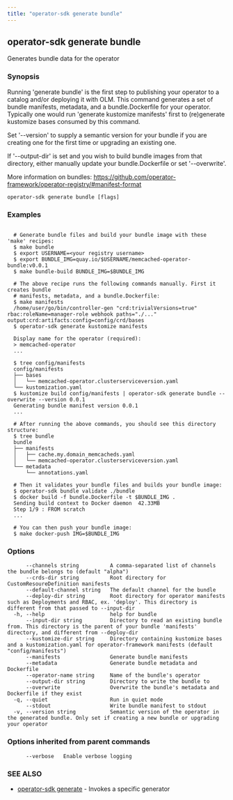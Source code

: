```yaml
---
title: "operator-sdk generate bundle"
---
```

## operator-sdk generate bundle

Generates bundle data for the operator

### Synopsis


Running 'generate bundle' is the first step to publishing your operator to a catalog and/or deploying it with OLM.
This command generates a set of bundle manifests, metadata, and a bundle.Dockerfile for your operator.
Typically one would run 'generate kustomize manifests' first to (re)generate kustomize bases consumed by this command.

Set '--version' to supply a semantic version for your bundle if you are creating one
for the first time or upgrading an existing one.

If '--output-dir' is set and you wish to build bundle images from that directory,
either manually update your bundle.Dockerfile or set '--overwrite'.

More information on bundles:
https://github.com/operator-framework/operator-registry/#manifest-format


```
operator-sdk generate bundle [flags]
```

### Examples

```

  # Generate bundle files and build your bundle image with these 'make' recipes:
  $ make bundle
  $ export USERNAME=<your registry username>
  $ export BUNDLE_IMG=quay.io/$USERNAME/memcached-operator-bundle:v0.0.1
  $ make bundle-build BUNDLE_IMG=$BUNDLE_IMG

  # The above recipe runs the following commands manually. First it creates bundle
  # manifests, metadata, and a bundle.Dockerfile:
  $ make manifests
  /home/user/go/bin/controller-gen "crd:trivialVersions=true" rbac:roleName=manager-role webhook paths="./..." output:crd:artifacts:config=config/crd/bases
  $ operator-sdk generate kustomize manifests

  Display name for the operator (required):
  > memcached-operator
  ...

  $ tree config/manifests
  config/manifests
  ├── bases
  │   └── memcached-operator.clusterserviceversion.yaml
  └── kustomization.yaml
  $ kustomize build config/manifests | operator-sdk generate bundle --overwrite --version 0.0.1
  Generating bundle manifest version 0.0.1
  ...

  # After running the above commands, you should see this directory structure:
  $ tree bundle
  bundle
  ├── manifests
  │   ├── cache.my.domain_memcacheds.yaml
  │   └── memcached-operator.clusterserviceversion.yaml
  └── metadata
      └── annotations.yaml

  # Then it validates your bundle files and builds your bundle image:
  $ operator-sdk bundle validate ./bundle
  $ docker build -f bundle.Dockerfile -t $BUNDLE_IMG .
  Sending build context to Docker daemon  42.33MB
  Step 1/9 : FROM scratch
  ...

  # You can then push your bundle image:
  $ make docker-push IMG=$BUNDLE_IMG

```

### Options

```
      --channels string          A comma-separated list of channels the bundle belongs to (default "alpha")
      --crds-dir string          Root directory for CustomResoureDefinition manifests
      --default-channel string   The default channel for the bundle
      --deploy-dir string        Root directory for operator manifests such as Deployments and RBAC, ex. 'deploy'. This directory is different from that passed to --input-dir
  -h, --help                     help for bundle
      --input-dir string         Directory to read an existing bundle from. This directory is the parent of your bundle 'manifests' directory, and different from --deploy-dir
      --kustomize-dir string     Directory containing kustomize bases and a kustomization.yaml for operator-framework manifests (default "config/manifests")
      --manifests                Generate bundle manifests
      --metadata                 Generate bundle metadata and Dockerfile
      --operator-name string     Name of the bundle's operator
      --output-dir string        Directory to write the bundle to
      --overwrite                Overwrite the bundle's metadata and Dockerfile if they exist
  -q, --quiet                    Run in quiet mode
      --stdout                   Write bundle manifest to stdout
  -v, --version string           Semantic version of the operator in the generated bundle. Only set if creating a new bundle or upgrading your operator
```

### Options inherited from parent commands

```
      --verbose   Enable verbose logging
```

### SEE ALSO

* [operator-sdk generate](../operator-sdk_generate)	 - Invokes a specific generator

